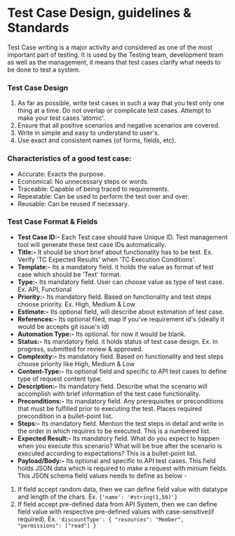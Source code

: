 # Test Case Design, guidelines & Standards
Test Case writing is a major activity and considered as one of the most important part of testing. It is used by the Testing team, development team as well as the management, it means that test cases clarify what needs to be done to test a system.

### Test Case Design
1. As far as possible, write test cases in such a way that you test only one thing at a time. Do not overlap or complicate test cases. Attempt to make your test cases ‘atomic’.
2. Ensure that all positive scenarios and negative scenarios are covered.
3. Write in simple and easy to understand to user's.
4. Use exact and consistent names (of forms, fields, etc).

### Characteristics of a good test case:
* Accurate: Exacts the purpose.
* Economical: No unnecessary steps or words.
* Traceable: Capable of being traced to requirements.
* Repeatable: Can be used to perform the test over and over.
* Reusable: Can be reused if necessary.

### Test Case Format & Fields
* **Test Case ID:-** Each Test case should have Unique ID. Test management tool will generate these test case IDs automatically.
* **Title:-** It should be short brief about functionality has to be test. Ex. Verify 'TC Expected Results' when 'TC Execution Conditions'.
* **Template:-** Its a mandatory field. it holds the value as format of test case which should be 'Text' format.
* **Type:-** Its mandatory field. User can choose value as type of test case. Ex. API, Functional
* **Priority:-** Its mandatory field. Based on functionality and test steps choose priority. Ex. High, Medium & Low
* **Estimate:-** Its optional field, will describe about estimation of test case.
* **References:-** Its optional filed, map if you've requirement id's (ideally it would be accepts git issue's id)
* **Automation Type:-** Its optional. for now it would be blank.
* **Status:-** Its mandatory field. it holds status of test case design. Ex. in progress, submitted for review & approved.
* **Complexity:-** Its mandatory field. Based on functionality and test steps choose priority like High, Medium & Low
* **Content-Type:-** Its optional field and specific to API test cases to define type of request content type.
* **Description:-** Its mandatory field. Describe what the scenario will accomplish with brief information of the test case functionality.
* **Preconditions:-** Its mandatory field. Any prerequisites or preconditions that must be fulfilled prior to executing the test. Places required precondition in a bullet-point list.
* **Steps:-** Its mandatory field. Mention the test steps in detail and write in the order in which requires to be executed. This is a numbered list. 
* **Expected Result:-**  Its mandatory field. What do you expect to happen when you execute this scenario? What will be true after the scenario is executed according to expectations? This is a bullet-point list.
* **Payload/Body:-** Its optional and specific to API test cases. This field holds JSON data which is required to make a request with minium fields. This JSON schema field values needs to define as below -
1. If field accept random data, then we can define field value with datatype and length of the chars. Ex. `{'name': '#string(1,50)'}`
2. If field accept pre-defined data from API System, then we can define field value with respective pre-defined values with case-sensitive(if required). Ex. `'discountType': { "resources": "Member", "permissions": ["read"] }`

